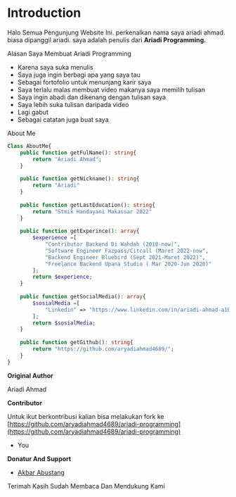 # Introduction

Halo Semua Pengunjung Website Ini. perkenalkan nama saya ariadi ahmad. biasa dipanggil ariadi. saya adalah penulis dari **Ariadi Programming.**

Alasan Saya Membuat Ariadi Programming

* Karena saya suka menulis
* Saya juga ingin berbagi apa yang saya tau
* Sebagai fortofolio untuk menunjang karir saya
* Saya terlalu malas membuat video makanya saya memilih tulisan
* Saya ingin abadi dan dikenang dengan tulisan saya
* Saya lebih suka tulisan daripada video
* Lagi gabut
* Sebagai catatan juga buat saya

About Me

```php
Class AboutMe{
    public function getFulName(): string{
        return "Ariadi Ahmad";
    }
    
    public function getNickname(): string{
        return "Ariadi"
    }
    
    public function getLastEducation(): string{
        return "Stmik Handayani Makassar 2022"
    }
    
    public function getExperince(): array{
        $experience =[
            "Contributor Backend Di Wahdah (2018-now)",
            "Software Engineer Fazpass/Citcall (Maret 2022-now",
            "Backend Engineer Bluebird (Sept 2021-Maret 2022)",
            "Freelance Backend Upana Studio ( Mar 2020-Jun 2020)"
        ];
        return $experience;
    }
    
    public function getSocialMedia(): array{
        $sosialMedia =[
            "Linkedin" => "https://www.linkedin.com/in/ariadi-ahmad-a1b21a172/",
        ];
        return $sosialMedia;
    }
    
    public function getGithub(): string{
        return "https://github.com/aryadiahmad4689/";
    }
}
```

**Original Author**

Ariadi Ahmad

**Contributor**

Untuk ikut berkontribusi kalian bisa melakukan fork ke [https://github.com/aryadiahmad4689/ariadi-programming](https://github.com/aryadiahmad4689/ariadi-programming)

* You

**Donatur And Support**

* [Akbar Abustang](https://github.com/akbarabustang)

Terimah Kasih Sudah Membaca Dan Mendukung Kami
